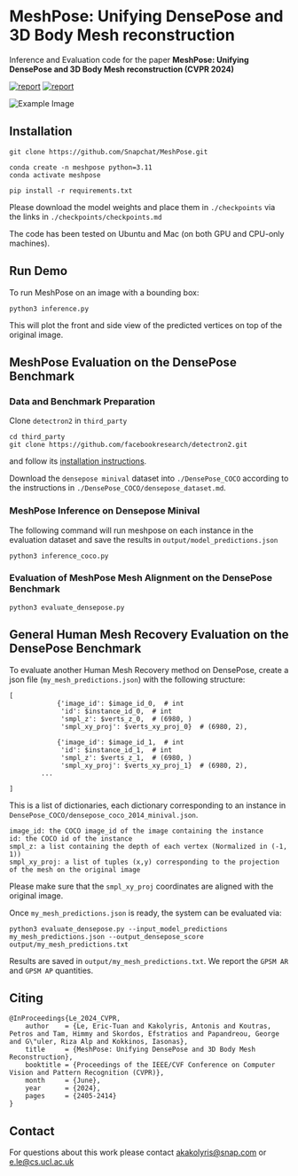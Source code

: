 # MeshPose: Unifying DensePose and 3D Body Mesh reconstruction

Inference and Evaluation code for the paper **MeshPose: Unifying DensePose and 3D Body Mesh reconstruction (CVPR 2024)**

[![report](https://img.shields.io/badge/Project-Page-blue)](https://meshpose.github.io/)
[![report](https://img.shields.io/badge/ArXiv-Paper-red)](https://arxiv.org/abs/2406.10180)

![Example Image](assets/screenshots_from_video_demos.png)

## Installation

```
git clone https://github.com/Snapchat/MeshPose.git

conda create -n meshpose python=3.11
conda activate meshpose

pip install -r requirements.txt
```

Please download the model weights and place them in `./checkpoints` via the links in `./checkpoints/checkpoints.md`

The code has been tested on Ubuntu and Mac (on both GPU and CPU-only machines).

## Run Demo 
To run MeshPose on an image with a bounding box:
```
python3 inference.py
```
This will plot the front and side view of the predicted vertices on top of the original image.

## MeshPose Evaluation on the DensePose Benchmark

### Data and Benchmark Preparation

Clone `detectron2` in `third_party`
```
cd third_party
git clone https://github.com/facebookresearch/detectron2.git
```
and follow its [installation instructions](https://detectron2.readthedocs.io/en/latest/tutorials/install.html).

Download the `densepose minival` dataset into `./DensePose_COCO` according to the instructions in `./DensePose_COCO/densepose_dataset.md`.

### MeshPose Inference on Densepose Minival
The following command will run meshpose on each instance in the evaluation dataset and save the results in `output/model_predictions.json`
```
python3 inference_coco.py
```

### Evaluation of MeshPose Mesh Alignment on the DensePose Benchmark
```
python3 evaluate_densepose.py
```

## General Human Mesh Recovery Evaluation on the DensePose Benchmark
To evaluate another Human Mesh Recovery method on DensePose, create a json file (`my_mesh_predictions.json`) with the following structure:
```
[
            {'image_id': $image_id_0,  # int
             'id': $instance_id_0,  # int
             'smpl_z': $verts_z_0,  # (6980, )
             'smpl_xy_proj': $verts_xy_proj_0}  # (6980, 2),
             
            {'image_id': $image_id_1,  # int
             'id': $instance_id_1,  # int
             'smpl_z': $verts_z_1,  # (6980, )
             'smpl_xy_proj': $verts_xy_proj_1}  # (6980, 2),
        ...

]

```
This is a list of dictionaries, each dictionary corresponding to an instance in `DensePose_COCO/densepose_coco_2014_minival.json`.
```
image_id: the COCO image_id of the image containing the instance
id: the COCO id of the instance
smpl_z: a list containing the depth of each vertex (Normalized in (-1, 1))
smpl_xy_proj: a list of tuples (x,y) corresponding to the projection of the mesh on the original image
```

Please make sure that the `smpl_xy_proj` coordinates are aligned with the original image.

Once `my_mesh_predictions.json` is ready, the system can be evaluated via:

```
python3 evaluate_densepose.py --input_model_predictions my_mesh_predictions.json --output_densepose_score output/my_mesh_predictions.txt
```

Results are saved in `output/my_mesh_predictions.txt`. We report the `GPSM AR` and `GPSM AP` quantities.

## Citing
```
@InProceedings{Le_2024_CVPR,
    author    = {Le, Eric-Tuan and Kakolyris, Antonis and Koutras, Petros and Tam, Himmy and Skordos, Efstratios and Papandreou, George and G\"uler, Riza Alp and Kokkinos, Iasonas},
    title     = {MeshPose: Unifying DensePose and 3D Body Mesh Reconstruction},
    booktitle = {Proceedings of the IEEE/CVF Conference on Computer Vision and Pattern Recognition (CVPR)},
    month     = {June},
    year      = {2024},
    pages     = {2405-2414}
}
```

## Contact

For questions about this work please contact [akakolyris@snap.com](akakolyris@snap.com) or [e.le@cs.ucl.ac.uk](e.le@cs.ucl.ac.uk)